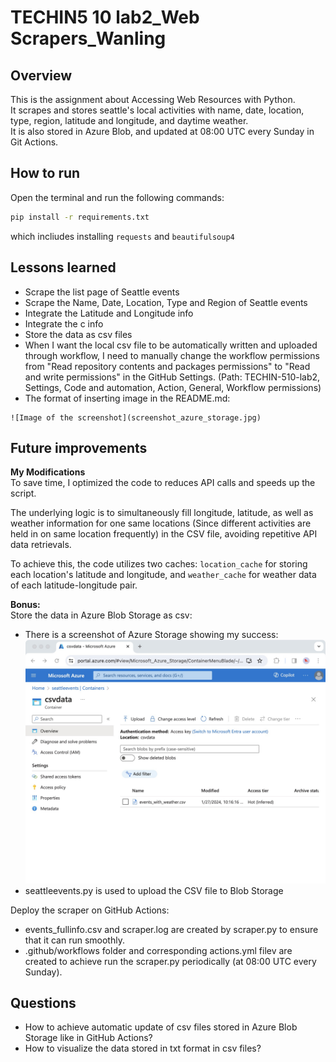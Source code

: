 # TECHIN5 10 lab2_Web Scrapers_Wanling

## Overview
This is the assignment about Accessing Web Resources with Python.  
It scrapes and stores seattle's local activities with name, date, location, type, region, latitude and longitude, and daytime weather.  
It is also stored in Azure Blob, and updated at 08:00 UTC every Sunday in Git Actions.

## How to run
Open the terminal and run the following commands:
```bash
pip install -r requirements.txt
```
which incliudes installing ```requests``` and ```beautifulsoup4```

## Lessons learned
- Scrape the list page of Seattle events
- Scrape the Name, Date, Location, Type and Region of Seattle events
- Integrate the Latitude and Longitude info
- Integrate the c info
- Store the data as csv files
- When I want the local csv file to be automatically written and uploaded through workflow, I need to manually change the workflow permissions from "Read repository contents and packages permissions" to "Read and write permissions" in the GitHub Settings. (Path: TECHIN-510-lab2, Settings, Code and automation, Action, General, Workflow permissions)
- The format of inserting image in the README.md: 
```
![Image of the screenshot](screenshot_azure_storage.jpg)
```

## Future improvements
**My Modifications**  
To save time, I optimized the code to reduces API calls and speeds up the script.

The underlying logic is to simultaneously fill longitude, latitude, as well as weather information for one same locations (Since different activities are held in on same location frequently) in the CSV file, avoiding repetitive API data retrievals. 

To achieve this, the code utilizes two caches: `location_cache` for storing each location's latitude and longitude, and `weather_cache` for weather data of each latitude-longitude pair.

**Bonus:**  
Store the data in Azure Blob Storage as csv:  
- There is a screenshot of Azure Storage showing my success:  
![Image of the screenshot](screenshot_azure_storage.jpg)
- seattleevents.py is used to upload the CSV file to Blob Storage

Deploy the scraper on GitHub Actions:  
- events_fullinfo.csv and scraper.log are created by scraper.py to ensure that it can run smoothly.  
- .github/workflows folder and corresponding actions.yml filev are created to achieve run the scraper.py periodically (at 08:00 UTC every Sunday).

## Questions
- How to achieve automatic update of csv files stored in Azure Blob Storage like in GitHub Actions?
- How to visualize the data stored in txt format in csv files?
